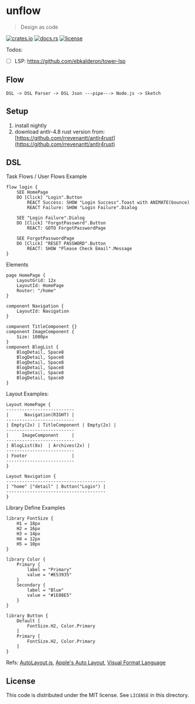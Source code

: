 # unflow

> Design as code

[![crates.io](https://meritbadge.herokuapp.com/unflow)](https://crates.io/crates/unflow)
[![docs.rs](https://docs.rs/unflow/badge.svg)](https://docs.rs/framework/)
[![license](https://img.shields.io/crates/l/unflow)](https://github.com/inherd/unflow/blob/master/LICENSE)

Todos:

 - [ ] LSP: https://github.com/ebkalderon/tower-lsp

## Flow

```
DSL -> DSL Parser -> DSL Json ---pipe---> Node.js -> Sketch
```

## Setup

1. install nightly
2. download antlr-4.8 rust version from: [https://github.com/rrevenantt/antlr4rust](https://github.com/rrevenantt/antlr4rust)

## DSL

Task Flows / User Flows Example

```flow
flow login {
    SEE HomePage
    DO [Click] "Login".Button
        REACT Success: SHOW "Login Success".Toast with ANIMATE(bounce)
        REACT Failure: SHOW "Login Failure".Dialog

    SEE "Login Failure".Dialog
    DO [Click] "ForgotPassword".Button
        REACT: GOTO ForgotPasswordPage

    SEE ForgotPasswordPage
    DO [Click] "RESET PASSWORD".Button
        REACT: SHOW "Please Check Email".Message
}
```

Elements

```
page HomePage {
    LayoutGrid: 12x
    LayoutId: HomePage
    Router: "/home"
}

component Navigation {
    LayoutId: Navigation
}

component TitleComponent {}
component ImageComponent {
    Size: 1080px
}
component BlogList {
    BlogDetail, Space8
    BlogDetail, Space8
    BlogDetail, Space8
    BlogDetail, Space8
    BlogDetail, Space8
    BlogDetail, Space8
}
```

Layout Examples:

```
Layout HomePage {
--------------------------
|      Navigation(RIGHT) |
--------------------------
| Empty(2x) | TitleComponent | Empty(2x) |
--------------------------
|     ImageComponent     |
--------------------------
| BlogList(8x)  | Archives(2x) |
--------------------------
| Footer                 |
--------------------------
}

Layout Navigation {
--------------------------------------
| "home" |"detail" | Button("Login") |
--------------------------------------
}
```

Library Define Examples

```
library FontSize {
    H1 = 18px
    H2 = 16px
    H3 = 14px
    H4 = 12px
    H5 = 10px
}

library Color {
    Primary {
        label = "Primary"
        value = "#E53935"
    }
    Secondary {
        label = "Blue"
        value = "#1E88E5"
    }
}

library Button {
    Default [
        FontSize.H2, Color.Primary
    ]
    Primary [
        FontSize.H2, Color.Primary
    ]
}
```


Refs: [AutoLayout.js](https://github.com/IjzerenHein/autolayout.js), [Apple's Auto Layout](https://developer.apple.com/library/archive/documentation/UserExperience/Conceptual/AutolayoutPG/index.html), [Visual Format Language]((https://developer.apple.com/library/archive/documentation/UserExperience/Conceptual/AutolayoutPG/index.html))

License
---

This code is distributed under the MIT license. See `LICENSE` in this directory.

